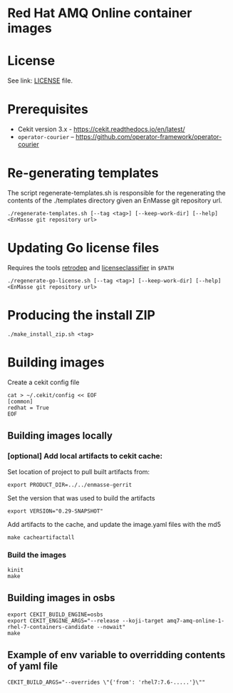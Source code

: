 # Red Hat AMQ Online container images

# License

See link: [LICENSE](LICENSE) file.

# Prerequisites

* Cekit version 3.x - https://cekit.readthedocs.io/en/latest/
* `operator-courier` – https://github.com/operator-framework/operator-courier

# Re-generating templates

The script regenerate-templates.sh is responsible for the regenerating the contents of the ./templates directory given an
EnMasse git repository url.

    ./regenerate-templates.sh [--tag <tag>] [--keep-work-dir] [--help] <EnMasse git repository url> 

# Updating Go license files

Requires the tools [retrodep](https://github.com/release-engineering/retrodep) and
[licenseclassifier](https://github.com/google/licenseclassifier) in `$PATH`

    ./regenerate-go-license.sh [--tag <tag>] [--keep-work-dir] [--help] <EnMasse git repository url>

# Producing the install ZIP

    ./make_install_zip.sh <tag>

# Building images

Create a cekit config file

    cat > ~/.cekit/config << EOF
    [common]
    redhat = True
    EOF

## Building images locally

### [optional] Add local artifacts to cekit cache:

Set location of project to pull built artifacts from:

    export PRODUCT_DIR=../../enmasse-gerrit

Set the version that was used to build the artifacts

    export VERSION="0.29-SNAPSHOT"

Add artifacts to the cache, and update the image.yaml files with the md5

    make cacheartifactall

### Build the images

    kinit
    make

## Building images in osbs

    export CEKIT_BUILD_ENGINE=osbs
    export CEKIT_ENGINE_ARGS="--release --koji-target amq7-amq-online-1-rhel-7-containers-candidate --nowait"
    make

## Example of env variable to overridding contents of yaml file

    CEKIT_BUILD_ARGS="--overrides \"{'from': 'rhel7:7.6-.....'}\""

